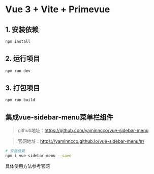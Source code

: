# Vue 3 + Vite + Primevue

## 1. 安装依赖
```bash
npm install
```

## 2. 运行项目
```bash
npm run dev
```

## 3. 打包项目
```bash
npm run build
```

## 集成vue-sidebar-menu菜单栏组件

>github地址：https://github.com/yaminncco/vue-sidebar-menu

>官网地址：https://yaminncco.github.io/vue-sidebar-menu/#/

```bash
# 安装依赖
npm i vue-sidebar-menu --save
```

具体使用方法参考官网
